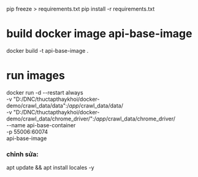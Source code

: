 pip freeze > requirements.txt
pip install -r requirements.txt


# build docker image api-base-image
docker build -t api-base-image .

# run images
docker run -d --restart always \
  -v "D:/DNC/thuctapthaykhoi/docker-demo/crawl_data/data":/_app_/crawl_data/data/ \
  -v "D:/DNC/thuctapthaykhoi/docker-demo/crawl_data/chrome_driver/":/_app_/crawl_data/chrome_driver/ \
  --name api-base-container \
  -p 55006:60074 \
  api-base-image



### chỉnh sửa:
apt update && apt install locales -y

